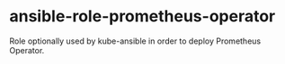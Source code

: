 # ansible-role-prometheus-operator

Role optionally used by kube-ansible in order to deploy Prometheus Operator.
